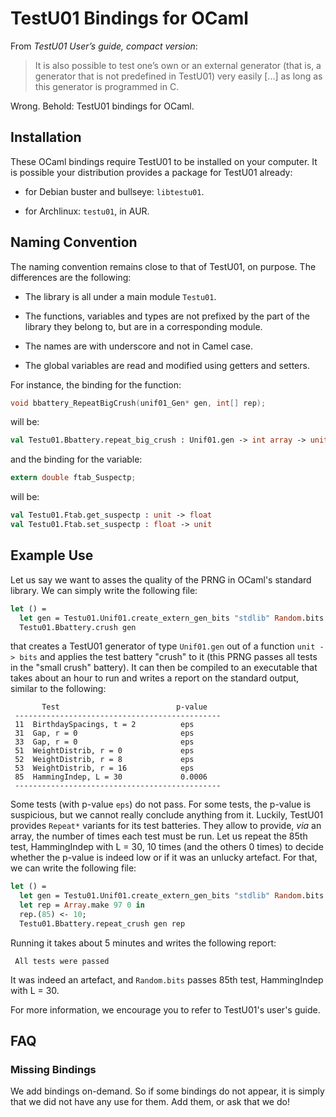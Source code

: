 TestU01 Bindings for OCaml
==========================

From *TestU01 User’s guide, compact version*:

> It is also possible to test one’s own or an external generator (that is, a
> generator that is not predefined in TestU01) very easily [...] as long as this
> generator is programmed in C.

Wrong. Behold: TestU01 bindings for OCaml.

Installation
------------

These OCaml bindings require TestU01 to be installed on your computer. It is
possible your distribution provides a package for TestU01 already:

- for Debian buster and bullseye: `libtestu01`.

- for Archlinux: `testu01`, in AUR.

Naming Convention
-----------------

The naming convention remains close to that of TestU01, on purpose. The
differences are the following:

- The library is all under a main module `Testu01`.

- The functions, variables and types are not prefixed by the part of the library
  they belong to, but are in a corresponding module.

- The names are with underscore and not in Camel case.

- The global variables are read and modified using getters and setters.

For instance, the binding for the function:

```c
void bbattery_RepeatBigCrush(unif01_Gen* gen, int[] rep);
```

will be:

```ocaml
val Testu01.Bbattery.repeat_big_crush : Unif01.gen -> int array -> unit
```

and the binding for the variable:

```c
extern double ftab_Suspectp;
```

will be:

```ocaml
val Testu01.Ftab.get_suspectp : unit -> float
val Testu01.Ftab.set_suspectp : float -> unit
```

Example Use
-----------

Let us say we want to asses the quality of the PRNG in OCaml's standard library.
We can simply write the following file:

```ocaml
let () =
  let gen = Testu01.Unif01.create_extern_gen_bits "stdlib" Random.bits in
  Testu01.Bbattery.crush gen
```

that creates a TestU01 generator of type `Unif01.gen` out of a function `unit ->
bits` and applies the test battery "crush" to it (this PRNG passes all tests in
the "small crush" battery). It can then be compiled to an executable that takes
about an hour to run and writes a report on the standard output, similar to the
following:

```
       Test                          p-value
 ----------------------------------------------
 11  BirthdaySpacings, t = 2          eps
 31  Gap, r = 0                       eps
 33  Gap, r = 0                       eps
 51  WeightDistrib, r = 0             eps
 52  WeightDistrib, r = 8             eps
 53  WeightDistrib, r = 16            eps
 85  HammingIndep, L = 30             0.0006
 ----------------------------------------------
```

Some tests (with p-value `eps`) do not pass. For some tests, the p-value is
suspicious, but we cannot really conclude anything from it. Luckily, TestU01
provides `Repeat*` variants for its test batteries. They allow to provide, *via*
an array, the number of times each test must be run. Let us repeat the 85th
test, HammingIndep with L = 30, 10 times (and the others 0 times) to decide
whether the p-value is indeed low or if it was an unlucky artefact. For that, we
can write the following file:

```ocaml
let () =
  let gen = Testu01.Unif01.create_extern_gen_bits "stdlib" Random.bits in
  let rep = Array.make 97 0 in
  rep.(85) <- 10;
  Testu01.Bbattery.repeat_crush gen rep
```

Running it takes about 5 minutes and writes the following report:

```
 All tests were passed
```

It was indeed an artefact, and `Random.bits` passes 85th test, HammingIndep with
L = 30.

For more information, we encourage you to refer to TestU01's user's guide.

FAQ
---

### Missing Bindings

We add bindings on-demand. So if some bindings do not appear, it is simply that
we did not have any use for them. Add them, or ask that we do!

